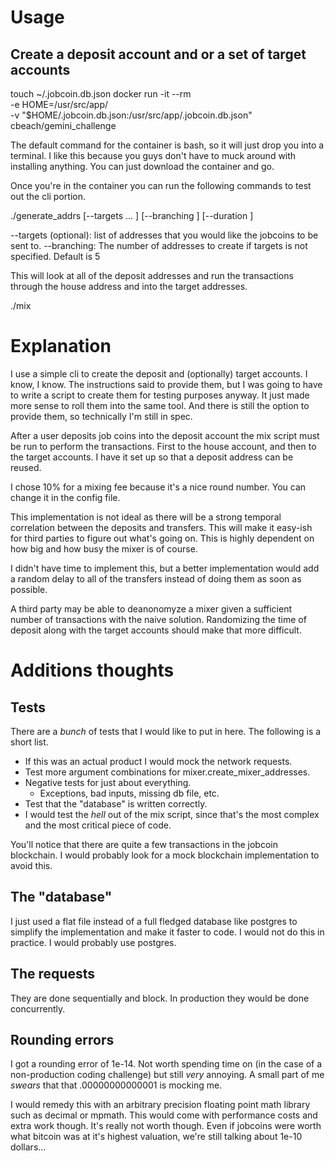 # Usage

## Create a deposit account and or a set of target accounts

touch ~/.jobcoin.db.json
docker run -it --rm \
  -e HOME=/usr/src/app/ \
  -v "$HOME/.jobcoin.db.json:/usr/src/app/.jobcoin.db.json" \
  cbeach/gemini_challenge

The default command for the container is bash, so it will just drop you into a 
terminal. I like this because you guys don't have to muck around with installing anything.
You can just download the container and go.

Once you're in the container you can run the following commands to test out the cli portion.

./generate_addrs [--targets <addr1> <addr2> ... ] [--branching <int>] [--duration <int>]

  --targets (optional): list of addresses that you would like the jobcoins to be sent to.
  --branching: The number of addresses to create if targets is not specified. Default is 5

This will look at all of the deposit addresses and run the transactions through the house address and into the 
target addresses.

./mix


# Explanation

I use a simple cli to create the deposit and (optionally) target accounts. 
I know, I know. The instructions said to provide them, but I was going to have to 
write a script to create them for testing purposes anyway. It just made more sense
to roll them into the same tool. And there is still the option to provide them, so
technically I'm still in spec.

After a user deposits job coins into the deposit account the mix script must be run to perform
the transactions. First to the house account, and then to the target accounts.
I have it set up so that a deposit address can be reused.

I chose 10% for a mixing fee because it's a nice round number. You can change it in the
config file.

This implementation is not ideal as there will be a strong temporal correlation between the
deposits and transfers. This will make it easy-ish for third parties to figure out what's 
going on. This is highly dependent on how big and how busy the mixer is of course.

I didn't have time to implement this, but a better implementation would add a random delay to
all of the transfers instead of doing them as soon as possible. 

A third party may be able to deanonomyze a mixer given a sufficient number of transactions 
with the naive solution. Randomizing the time of deposit along with the target accounts should 
make that more difficult.


# Additions thoughts
## Tests

There are a _bunch_ of tests that I would like to put in here. The following is a short list.

  - If this was an actual product I would mock the network requests.
  - Test more argument combinations for mixer.create_mixer_addresses.
  - Negative tests for just about everything.
    - Exceptions, bad inputs, missing db file, etc.
  - Test that the "database" is written correctly.
  - I would test the _hell_ out of the mix script, since that's the most complex and
    the most critical piece of code.

You'll notice that there are quite a few transactions in the jobcoin blockchain. I would 
probably look for a mock blockchain implementation to avoid this.

## The "database"

I just used a flat file instead of a full fledged database like postgres to simplify the 
implementation and make it faster to code.
I would not do this in practice. I would probably use postgres.

## The requests

They are done sequentially and block. In production they would be done concurrently.

## Rounding errors

I got a rounding error of 1e-14. Not worth spending time on (in the case of a non-production 
coding challenge) but still _very_ annoying. A small part of me _swears_ that that .00000000000001 
is mocking me.

I would remedy this with an arbitrary precision floating point math library such as decimal 
or mpmath. This would come with performance costs and extra work though. It's really not worth 
though. Even if jobcoins were worth what bitcoin was at it's highest valuation, we're still
talking about 1e-10 dollars...
